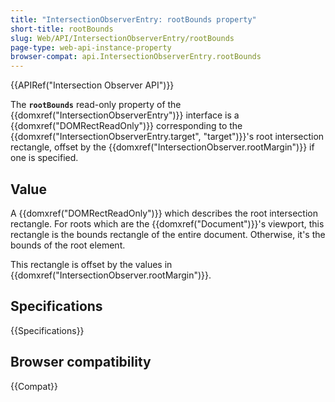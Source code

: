 ```yaml
---
title: "IntersectionObserverEntry: rootBounds property"
short-title: rootBounds
slug: Web/API/IntersectionObserverEntry/rootBounds
page-type: web-api-instance-property
browser-compat: api.IntersectionObserverEntry.rootBounds
---
```


{{APIRef("Intersection Observer API")}}

The **`rootBounds`** read-only property of the {{domxref("IntersectionObserverEntry")}} interface is a {{domxref("DOMRectReadOnly")}} corresponding to the {{domxref("IntersectionObserverEntry.target", "target")}}'s root intersection rectangle, offset by the {{domxref("IntersectionObserver.rootMargin")}} if one is specified.

## Value

A {{domxref("DOMRectReadOnly")}} which describes the root intersection rectangle.
For roots which are the {{domxref("Document")}}'s viewport, this rectangle is the bounds rectangle of the entire document.
Otherwise, it's the bounds of the root element.

This rectangle is offset by the values in {{domxref("IntersectionObserver.rootMargin")}}.

## Specifications

{{Specifications}}

## Browser compatibility

{{Compat}}
